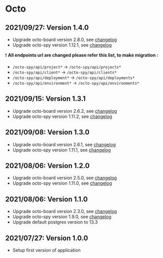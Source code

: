# Octo

## 2021/09/27: Version 1.4.0

* Upgrade octo-board version 2.8.0, see [changelog](https://github.com/Zorin95670/octo-board/blob/2.8.0/CHANGELOG)
* Upgrade octo-spy version 1.12.1, see [changelog](https://github.com/Zorin95670/octo-spy/blob/1.12.1/CHANGELOG)

:heavy_exclamation_mark: **All endpoints url are changed please refer this list, to make migration :**

* `/octo-spy/api/project*` -> `/octo-spy/api/projects*`
* `/octo-spy/api/client*` -> `/octo-spy/api/clients*`
* `/octo-spy/api/deployment*` -> `/octo-spy/api/deployments*`
* `/octo-spy/api/environment*` -> `/octo-spy/api/environments*`

## 2021/09/15: Version 1.3.1

* Upgrade octo-board version 2.6.2, see [changelog](https://github.com/Zorin95670/octo-board/blob/2.6.2/CHANGELOG)
* Upgrade octo-spy version 1.11.2, see [changelog](https://github.com/Zorin95670/octo-spy/blob/1.11.2/CHANGELOG)

## 2021/09/08: Version 1.3.0

* Upgrade octo-board version 2.6.1, see [changelog](https://github.com/Zorin95670/octo-board/blob/2.6.1/CHANGELOG)
* Upgrade octo-spy version 1.11.1, see [changelog](https://github.com/Zorin95670/octo-spy/blob/1.11.1/CHANGELOG)

## 2021/08/06: Version 1.2.0

* Upgrade octo-board version 2.5.0, see [changelog](https://github.com/Zorin95670/octo-board/blob/2.5.0/CHANGELOG)
* Upgrade octo-spy version 1.11.0, see [changelog](https://github.com/Zorin95670/octo-spy/blob/1.11.0/CHANGELOG)

## 2021/08/06: Version 1.1.0

* Upgrade octo-board version 2.3.0, see [changelog](https://github.com/Zorin95670/octo-board/blob/2.3.0/CHANGELOG)
* Upgrade octo-spy version 1.9.0, see [changelog](https://github.com/Zorin95670/octo-spy/blob/1.9.0/CHANGELOG)
* Upgrade default postgres version to 13.3

## 2021/07/27: Version 1.0.0

* Setup first version of application
